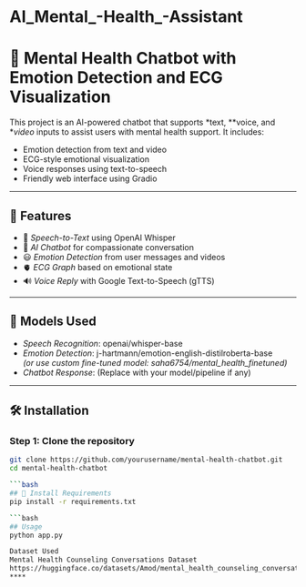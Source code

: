 # AI_Mental_-Health_-Assistant

# 🧠 Mental Health Chatbot with Emotion Detection and ECG Visualization

This project is an AI-powered chatbot that supports *text, **voice, and **video* inputs to assist users with mental health support. It includes:
- Emotion detection from text and video
- ECG-style emotional visualization
- Voice responses using text-to-speech
- Friendly web interface using Gradio

---

## 🚀 Features
- 🎤 *Speech-to-Text* using OpenAI Whisper
- 💬 *AI Chatbot* for compassionate conversation
- 😃 *Emotion Detection* from user messages and videos
- 🫀 *ECG Graph* based on emotional state
- 🔊 *Voice Reply* with Google Text-to-Speech (gTTS)

---

## 🧩 Models Used
- *Speech Recognition*: openai/whisper-base
- *Emotion Detection*: j-hartmann/emotion-english-distilroberta-base  
  *(or use custom fine-tuned model: saha6754/mental_health_finetuned)*
- *Chatbot Response*: (Replace with your model/pipeline if any)

---

## 🛠 Installation

### Step 1: Clone the repository
```bash
git clone https://github.com/yourusername/mental-health-chatbot.git
cd mental-health-chatbot

```bash
## 🧩 Install Requirements
pip install -r requirements.txt

```bash
## Usage
python app.py 

Dataset Used
Mental Health Counseling Conversations Dataset
https://huggingface.co/datasets/Amod/mental_health_counseling_conversations 
****
